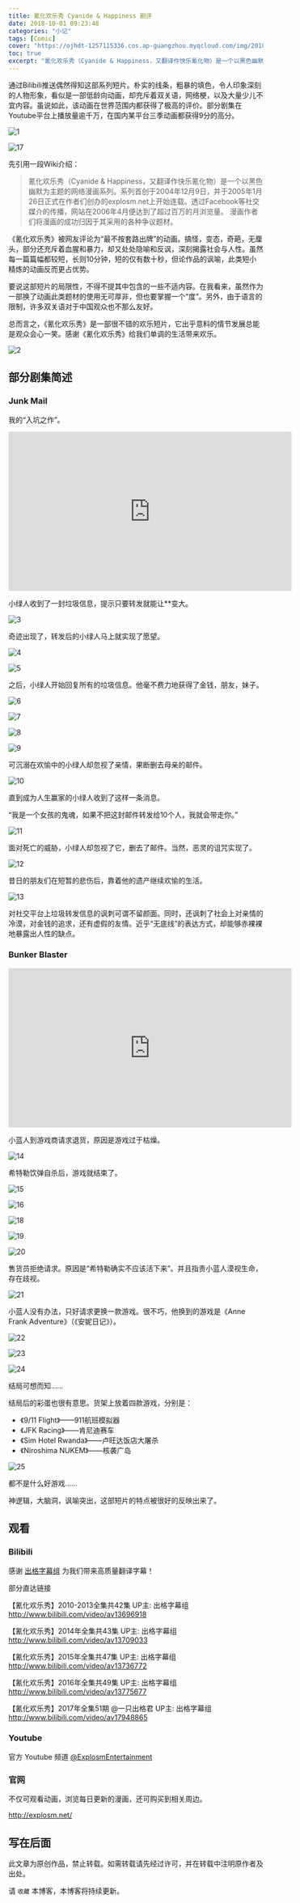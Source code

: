 ```yaml
---
title: 氰化欢乐秀 Cyanide & Happiness 剧评
date: 2018-10-01 09:23:48
categories: "小记"
tags: [Comic]
cover: "https://ojhdt-1257115336.cos.ap-guangzhou.myqcloud.com/img/20181001/0.png"
toc: true
excerpt: "氰化欢乐秀（Cyanide & Happiness，又翻译作快乐氰化物）是一个以黑色幽默为主题的网络漫画系列。系列首创于2004年12月9日，并于2005年1月26日正式在作者们创办的explosm.net上开始连载。透过Facebook等社交媒介的传播，网站在2006年4月便达到了超过百万的月浏览量。 漫画作者们将漫画的成功归因于其采用的各种争议题材。"
---
```

通过Bilibili推送偶然得知这部系列短片。朴实的线条，粗暴的填色，令人印象深刻的人物形象，看似是一部低龄向动画，却充斥着双关语，网络梗，以及大量少儿不宜内容。虽说如此，该动画在世界范围内都获得了极高的评价。部分剧集在Youtube平台上播放量逾千万，在国内某平台三季动画都获得9分的高分。

![1](https://ojhdt-1257115336.cos.ap-guangzhou.myqcloud.com/img/20181001/1.png)

![17](https://ojhdt-1257115336.cos.ap-guangzhou.myqcloud.com/img/20181001/17.png)

先引用一段Wiki介绍：

>氰化欢乐秀（Cyanide & Happiness，又翻译作快乐氰化物）是一个以黑色幽默为主题的网络漫画系列。系列首创于2004年12月9日，并于2005年1月26日正式在作者们创办的explosm.net上开始连载。透过Facebook等社交媒介的传播，网站在2006年4月便达到了超过百万的月浏览量。 漫画作者们将漫画的成功归因于其采用的各种争议题材。

《氰化欢乐秀》被网友评论为“最不按套路出牌”的动画。搞怪，变态，奇葩，无厘头，部分还充斥着血腥和暴力，却又处处隐喻和反讽，深刻揭露社会与人性。虽然每一篇篇幅都较短，长则10分钟，短的仅有数十秒，但论作品的讽喻，此类短小精炼的动画反而更占优势。

要说这部短片的局限性，不得不提其中包含的一些不适内容。在我看来，虽然作为一部换了动画此类题材的使用无可厚非，但也要掌握一个“度”。另外，由于语言的限制，许多双关语对于中国观众也不那么友好。

总而言之，《氰化欢乐秀》是一部很不错的欢乐短片，它出乎意料的情节发展总能是观众会心一笑。感谢《氰化欢乐秀》给我们单调的生活带来欢乐。

![2](https://ojhdt-1257115336.cos.ap-guangzhou.myqcloud.com/img/20181001/2.png)

## 部分剧集简述

### Junk Mail

我的“入坑之作”。

<iframe width="560" height="315" src="https://www.youtube.com/embed/s3zjRcMnRNY?rel=0" frameborder="0" allow="autoplay; encrypted-media" allowfullscreen></iframe>

小绿人收到了一封垃圾信息，提示只要转发就能让**变大。

![3](https://ojhdt-1257115336.cos.ap-guangzhou.myqcloud.com/img/20181001/3.png)

奇迹出现了，转发后的小绿人马上就实现了愿望。

![4](https://ojhdt-1257115336.cos.ap-guangzhou.myqcloud.com/img/20181001/4.png)

![5](https://ojhdt-1257115336.cos.ap-guangzhou.myqcloud.com/img/20181001/5.png)

之后，小绿人开始回复所有的垃圾信息。他毫不费力地获得了金钱，朋友，妹子。

![6](https://ojhdt-1257115336.cos.ap-guangzhou.myqcloud.com/img/20181001/6.png)

![7](https://ojhdt-1257115336.cos.ap-guangzhou.myqcloud.com/img/20181001/7.png)

![8](https://ojhdt-1257115336.cos.ap-guangzhou.myqcloud.com/img/20181001/8.png)

![9](https://ojhdt-1257115336.cos.ap-guangzhou.myqcloud.com/img/20181001/9.png)

可沉溺在欢愉中的小绿人却忽视了亲情，果断删去母亲的邮件。

![10](https://ojhdt-1257115336.cos.ap-guangzhou.myqcloud.com/img/20181001/10.png)

直到成为人生赢家的小绿人收到了这样一条消息。

“我是一个女孩的鬼魂，如果不把这封邮件转发给10个人，我就会带走你。”

![11](https://ojhdt-1257115336.cos.ap-guangzhou.myqcloud.com/img/20181001/11.png)

面对死亡的威胁，小绿人却忽视了它，删去了邮件。当然，恶灵的诅咒实现了。

![12](https://ojhdt-1257115336.cos.ap-guangzhou.myqcloud.com/img/20181001/12.png)

昔日的朋友们在短暂的悲伤后，靠着他的遗产继续欢愉的生活。

![13](https://ojhdt-1257115336.cos.ap-guangzhou.myqcloud.com/img/20181001/13.png)



对社交平台上垃圾转发信息的讽刺可谓不留颜面。同时，还讽刺了社会上对亲情的冷漠，对金钱的追求，还有虚假的友情。近乎“无底线”的表达方式，却能够赤裸裸地暴露出人性的缺点。

### Bunker Blaster

<iframe width="560" height="315" src="https://www.youtube.com/embed/3i2l98oCvmI?rel=0" frameborder="0" allow="autoplay; encrypted-media" allowfullscreen></iframe>

小蓝人到游戏商请求退货，原因是游戏过于枯燥。

![14](https://ojhdt-1257115336.cos.ap-guangzhou.myqcloud.com/img/20181001/14.png)

希特勒饮弹自杀后，游戏就结束了。

![15](https://ojhdt-1257115336.cos.ap-guangzhou.myqcloud.com/img/20181001/15.png)

![16](https://ojhdt-1257115336.cos.ap-guangzhou.myqcloud.com/img/20181001/16.png)

![18](https://ojhdt-1257115336.cos.ap-guangzhou.myqcloud.com/img/20181001/18.png)

![19](https://ojhdt-1257115336.cos.ap-guangzhou.myqcloud.com/img/20181001/19.png)

![20](https://ojhdt-1257115336.cos.ap-guangzhou.myqcloud.com/img/20181001/20.png)

售货员拒绝请求。原因是“希特勒确实不应该活下来”。并且指责小蓝人漠视生命，存在歧视。

![21](https://ojhdt-1257115336.cos.ap-guangzhou.myqcloud.com/img/20181001/21.png)

小蓝人没有办法，只好请求更换一款游戏。很不巧，他换到的游戏是《Anne Frank Adventure》（《安妮日记》）。

![22](https://ojhdt-1257115336.cos.ap-guangzhou.myqcloud.com/img/20181001/22.png)

![23](https://ojhdt-1257115336.cos.ap-guangzhou.myqcloud.com/img/20181001/23.png)

![24](https://ojhdt-1257115336.cos.ap-guangzhou.myqcloud.com/img/20181001/24.png)

结局可想而知……

结局后的彩蛋也很有意思。货架上放着四款游戏，分别是：

- 《9/11 Flight》——911航班模拟器
- 《JFK Racing》——肯尼迪赛车
- 《Sim Hotel Rwanda》——卢旺达饭店大屠杀
- 《Niroshima NUKEM》——核袭广岛

![25](https://ojhdt-1257115336.cos.ap-guangzhou.myqcloud.com/img/20181001/25.png)

都不是什么好游戏……

神逻辑，大脑洞，讽喻突出，这部短片的特点被很好的反映出来了。

## 观看

### Bilibili

感谢 [出格字幕组](https://space.bilibili.com/2177677/) 为我们带来高质量翻译字幕！

部分直达链接

【氰化欢乐秀】2010-2013全集共42集 UP主: 出格字幕组 http://www.bilibili.com/video/av13696918

【氰化欢乐秀】2014年全集共43集 UP主: 出格字幕组 http://www.bilibili.com/video/av13709033

【氰化欢乐秀】2015年全集共47集 UP主: 出格字幕组 http://www.bilibili.com/video/av13736772

【氰化欢乐秀】2016年全集共49集 UP主: 出格字幕组 http://www.bilibili.com/video/av13775677

【氰化欢乐秀】2017年全集51期 @一只出格君 UP主: 出格字幕组 http://www.bilibili.com/video/av17948865

### Youtube

官方 Youtube 频道 [@ExplosmEntertainment](https://www.youtube.com/channel/UCWXCrItCF6ZgXrdozUS-Idw)

### 官网

不仅可观看动画，浏览每日更新的漫画，还可购买到相关周边。

http://explosm.net/


## 写在后面
此文章为原创作品，禁止转载。如需转载请先经过许可，并在转载中注明原作者及出处。

请 `收藏` 本博客，本博客将持续更新。

